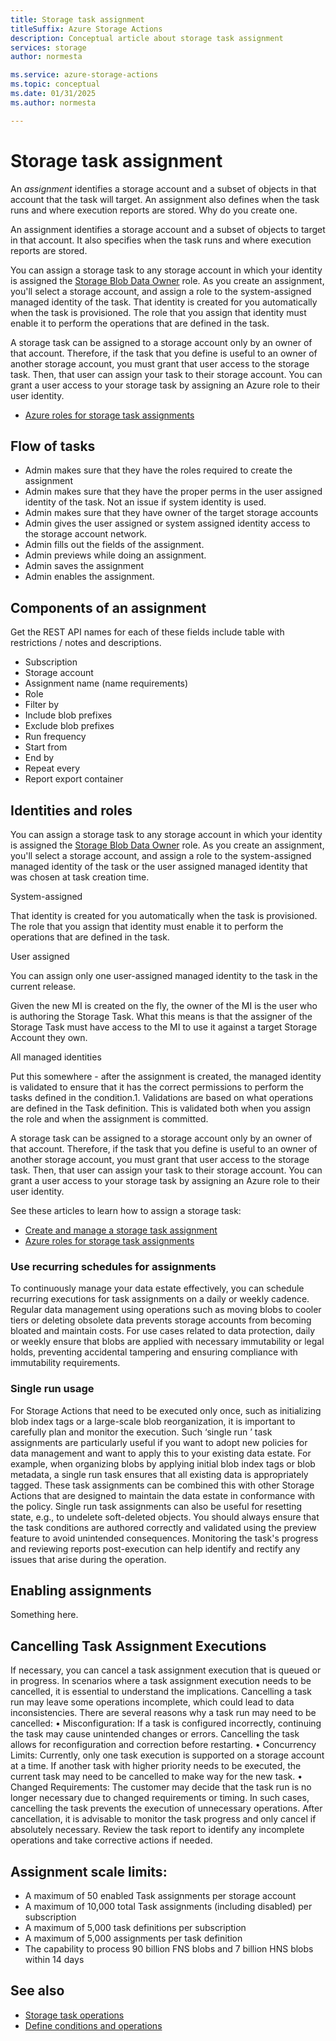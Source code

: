 ```yaml
---
title: Storage task assignment
titleSuffix: Azure Storage Actions
description: Conceptual article about storage task assignment
services: storage
author: normesta

ms.service: azure-storage-actions
ms.topic: conceptual
ms.date: 01/31/2025
ms.author: normesta

---
```


# Storage task assignment

An _assignment_ identifies a storage account and a subset of objects in that account that the task will target. An assignment also defines when the task runs and where execution reports are stored. 
Why do you create one.

An assignment identifies a storage account and a subset of objects to target in that account. It also specifies when the task runs and where execution reports are stored.

You can assign a storage task to any storage account in which your identity is assigned the [Storage Blob Data Owner](../role-based-access-control/built-in-roles.md#storage-blob-data-owner) role. As you create an assignment, you'll select a storage account, and assign a role to the system-assigned managed identity of the task. That identity is created for you automatically when the task is provisioned. The role that you assign that identity must enable it to perform the operations that are defined in the task.

A storage task can be assigned to a storage account only by an owner of that account. Therefore, if the task that you define is useful to an owner of another storage account, you must grant that user access to the storage task. Then, that user can assign your task to their storage account. You can grant a user access to your storage task by assigning an Azure role to their user identity.


- [Azure roles for storage task assignments](storage-tasks/storage-task-authorization-roles.md)

## Flow of tasks

<Diagram goes here>

- Admin makes sure that they have the roles required to create the assignment
- Admin makes sure that they have the proper perms in the user assigned identity of the task. Not an issue if system identity is used.
- Admin makes sure that they have owner of the target storage accounts
- Admin gives the user assigned or system assigned identity access to the storage account network.
- Admin fills out the fields of the assignment. 
- Admin previews while doing an assignment.
- Admin saves the assignment
- Admin enables the assignment.

## Components of an assignment

Get the REST API names for each of these fields include table with restrictions / notes and descriptions.

- Subscription
- Storage account
- Assignment name (name requirements)
- Role
- Filter by
- Include blob prefixes
- Exclude blob prefixes
- Run frequency
- Start from
- End by
- Repeat every
- Report export container
 
## Identities and roles

You can assign a storage task to any storage account in which your identity is assigned the [Storage Blob Data Owner](../role-based-access-control/built-in-roles.md#storage-blob-data-owner) role. As you create an assignment, you'll select a storage account, and assign a role to the system-assigned managed identity of the task or the user assigned managed identity that was chosen at task creation time. 

System-assigned

That identity is created for you automatically when the task is provisioned. The role that you assign that identity must enable it to perform the operations that are defined in the task.

User assigned

You can assign only one user-assigned managed identity to the task in the current release. 

Given the new MI is created on the fly, the owner of the MI is the user who is authoring the Storage Task. What this means is that the assigner of the Storage Task must have access to the MI to use it against a target Storage Account they own. 

All managed identities

Put this somewhere - after the assignment is created, the managed identity is validated to ensure that it has the correct permissions to perform the tasks defined in the condition.1.	Validations are based on what operations are defined in the Task definition. This is validated both when you assign the role and when the assignment is committed. 

A storage task can be assigned to a storage account only by an owner of that account. Therefore, if the task that you define is useful to an owner of another storage account, you must grant that user access to the storage task. Then, that user can assign your task to their storage account. You can grant a user access to your storage task by assigning an Azure role to their user identity.

See these articles to learn how to assign a storage task:

- [Create and manage a storage task assignment](storage-tasks/storage-task-assignment-create.md)
- [Azure roles for storage task assignments](storage-tasks/storage-task-authorization-roles.md)

### Use recurring schedules for assignments

To continuously manage your data estate effectively, you can schedule recurring executions for task assignments on a daily or weekly cadence. Regular data management using operations such as moving blobs to cooler tiers or deleting obsolete data prevents storage accounts from becoming bloated and maintain costs. For use cases related to data protection, daily or weekly ensure that blobs are applied with necessary immutability or legal holds, preventing accidental tampering and ensuring compliance with immutability requirements.

### Single run usage 

For Storage Actions that need to be executed only once, such as initializing blob index tags or a large-scale blob reorganization, it is important to carefully plan and monitor the execution. Such ‘single run  ’ task assignments are particularly useful if you want to adopt new policies for data management and want to apply this to your existing data estate. For example, when organizing blobs by applying initial blob index tags or blob metadata, a single run task   ensures that all existing data is appropriately tagged. These task assignments can be combined this with other Storage Actions that are designed to maintain the data estate in conformance with the policy. Single run task assignments can also be useful for resetting state, e.g., to undelete soft-deleted objects.
You should always ensure that the task conditions are authored correctly and validated using the preview feature to avoid unintended consequences. Monitoring the task's progress and reviewing reports post-execution can help identify and rectify any issues that arise during the operation.

## Enabling assignments

Something here.

## Cancelling Task Assignment Executions 

If necessary, you can cancel a task assignment execution that is queued or in progress. In scenarios where a task assignment execution needs to be cancelled, it is essential to understand the implications. Cancelling a task run may leave some operations incomplete, which could lead to data inconsistencies. There are several reasons why a task run may need to be cancelled:
•	Misconfiguration: If a task is configured incorrectly, continuing the task may cause unintended changes or errors. Cancelling the task allows for reconfiguration and correction before restarting.
•	Concurrency Limits: Currently, only one task execution is supported on a storage account at a time. If another task with higher priority needs to be executed, the current task may need to be cancelled to make way for the new task.
•	Changed Requirements: The customer may decide that the task run is no longer necessary due to changed requirements or timing. In such cases, cancelling the task prevents the execution of unnecessary operations.
After cancellation, it is advisable to monitor the task progress and only cancel if absolutely necessary. Review the task report to identify any incomplete operations and take corrective actions if needed.

## Assignment scale limits:

-	A maximum of 50 enabled Task assignments per storage account
-	A maximum of 10,000 total Task assignments (including disabled) per subscription
-	A maximum of 5,000 task definitions per subscription
-	A maximum of 5,000 assignments per task definition
-	The capability to process 90 billion FNS blobs and 7 billion HNS blobs within 14 days

## See also

- [Storage task operations](storage-task-operations.md)
- [Define conditions and operations](storage-task-conditions-operations-edit.md)
